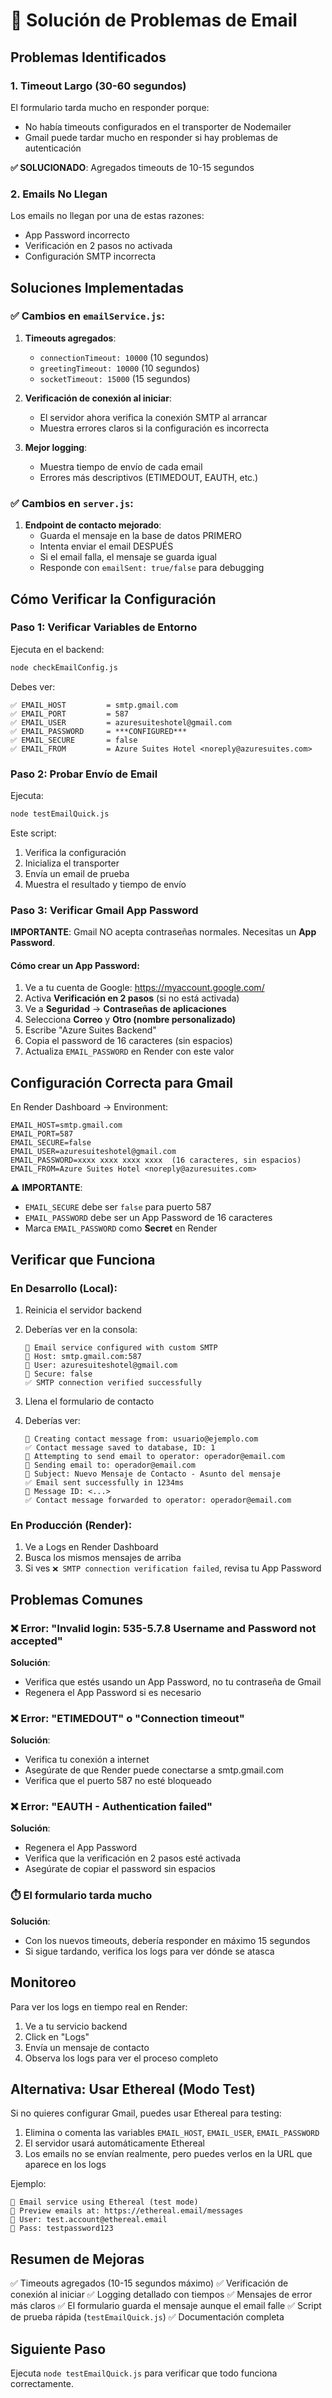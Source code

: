 # 🔧 Solución de Problemas de Email

## Problemas Identificados

### 1. **Timeout Largo (30-60 segundos)**
El formulario tarda mucho en responder porque:
- No había timeouts configurados en el transporter de Nodemailer
- Gmail puede tardar mucho en responder si hay problemas de autenticación

**✅ SOLUCIONADO**: Agregados timeouts de 10-15 segundos

### 2. **Emails No Llegan**
Los emails no llegan por una de estas razones:
- App Password incorrecto
- Verificación en 2 pasos no activada
- Configuración SMTP incorrecta

## Soluciones Implementadas

### ✅ Cambios en `emailService.js`:
1. **Timeouts agregados**:
   - `connectionTimeout: 10000` (10 segundos)
   - `greetingTimeout: 10000` (10 segundos)
   - `socketTimeout: 15000` (15 segundos)

2. **Verificación de conexión al iniciar**:
   - El servidor ahora verifica la conexión SMTP al arrancar
   - Muestra errores claros si la configuración es incorrecta

3. **Mejor logging**:
   - Muestra tiempo de envío de cada email
   - Errores más descriptivos (ETIMEDOUT, EAUTH, etc.)

### ✅ Cambios en `server.js`:
1. **Endpoint de contacto mejorado**:
   - Guarda el mensaje en la base de datos PRIMERO
   - Intenta enviar el email DESPUÉS
   - Si el email falla, el mensaje se guarda igual
   - Responde con `emailSent: true/false` para debugging

## Cómo Verificar la Configuración

### Paso 1: Verificar Variables de Entorno

Ejecuta en el backend:
```bash
node checkEmailConfig.js
```

Debes ver:
```
✅ EMAIL_HOST         = smtp.gmail.com
✅ EMAIL_PORT         = 587
✅ EMAIL_USER         = azuresuiteshotel@gmail.com
✅ EMAIL_PASSWORD     = ***CONFIGURED***
✅ EMAIL_SECURE       = false
✅ EMAIL_FROM         = Azure Suites Hotel <noreply@azuresuites.com>
```

### Paso 2: Probar Envío de Email

Ejecuta:
```bash
node testEmailQuick.js
```

Este script:
1. Verifica la configuración
2. Inicializa el transporter
3. Envía un email de prueba
4. Muestra el resultado y tiempo de envío

### Paso 3: Verificar Gmail App Password

**IMPORTANTE**: Gmail NO acepta contraseñas normales. Necesitas un **App Password**.

#### Cómo crear un App Password:

1. Ve a tu cuenta de Google: https://myaccount.google.com/
2. Activa **Verificación en 2 pasos** (si no está activada)
3. Ve a **Seguridad** → **Contraseñas de aplicaciones**
4. Selecciona **Correo** y **Otro (nombre personalizado)**
5. Escribe "Azure Suites Backend"
6. Copia el password de 16 caracteres (sin espacios)
7. Actualiza `EMAIL_PASSWORD` en Render con este valor

## Configuración Correcta para Gmail

En Render Dashboard → Environment:

```
EMAIL_HOST=smtp.gmail.com
EMAIL_PORT=587
EMAIL_SECURE=false
EMAIL_USER=azuresuiteshotel@gmail.com
EMAIL_PASSWORD=xxxx xxxx xxxx xxxx  (16 caracteres, sin espacios)
EMAIL_FROM=Azure Suites Hotel <noreply@azuresuites.com>
```

⚠️ **IMPORTANTE**: 
- `EMAIL_SECURE` debe ser `false` para puerto 587
- `EMAIL_PASSWORD` debe ser un App Password de 16 caracteres
- Marca `EMAIL_PASSWORD` como **Secret** en Render

## Verificar que Funciona

### En Desarrollo (Local):

1. Reinicia el servidor backend
2. Deberías ver en la consola:
   ```
   📧 Email service configured with custom SMTP
   📧 Host: smtp.gmail.com:587
   📧 User: azuresuiteshotel@gmail.com
   📧 Secure: false
   ✅ SMTP connection verified successfully
   ```

3. Llena el formulario de contacto
4. Deberías ver:
   ```
   📝 Creating contact message from: usuario@ejemplo.com
   ✅ Contact message saved to database, ID: 1
   📧 Attempting to send email to operator: operador@email.com
   📧 Sending email to: operador@email.com
   📧 Subject: Nuevo Mensaje de Contacto - Asunto del mensaje
   ✅ Email sent successfully in 1234ms
   📧 Message ID: <...>
   ✅ Contact message forwarded to operator: operador@email.com
   ```

### En Producción (Render):

1. Ve a Logs en Render Dashboard
2. Busca los mismos mensajes de arriba
3. Si ves `❌ SMTP connection verification failed`, revisa tu App Password

## Problemas Comunes

### ❌ Error: "Invalid login: 535-5.7.8 Username and Password not accepted"
**Solución**: 
- Verifica que estés usando un App Password, no tu contraseña de Gmail
- Regenera el App Password si es necesario

### ❌ Error: "ETIMEDOUT" o "Connection timeout"
**Solución**:
- Verifica tu conexión a internet
- Asegúrate de que Render puede conectarse a smtp.gmail.com
- Verifica que el puerto 587 no esté bloqueado

### ❌ Error: "EAUTH - Authentication failed"
**Solución**:
- Regenera el App Password
- Verifica que la verificación en 2 pasos esté activada
- Asegúrate de copiar el password sin espacios

### ⏱️ El formulario tarda mucho
**Solución**:
- Con los nuevos timeouts, debería responder en máximo 15 segundos
- Si sigue tardando, verifica los logs para ver dónde se atasca

## Monitoreo

Para ver los logs en tiempo real en Render:
1. Ve a tu servicio backend
2. Click en "Logs"
3. Envía un mensaje de contacto
4. Observa los logs para ver el proceso completo

## Alternativa: Usar Ethereal (Modo Test)

Si no quieres configurar Gmail, puedes usar Ethereal para testing:

1. Elimina o comenta las variables `EMAIL_HOST`, `EMAIL_USER`, `EMAIL_PASSWORD`
2. El servidor usará automáticamente Ethereal
3. Los emails no se envían realmente, pero puedes verlos en la URL que aparece en los logs

Ejemplo:
```
📧 Email service using Ethereal (test mode)
📧 Preview emails at: https://ethereal.email/messages
📧 User: test.account@ethereal.email
📧 Pass: testpassword123
```

## Resumen de Mejoras

✅ Timeouts agregados (10-15 segundos máximo)
✅ Verificación de conexión al iniciar
✅ Logging detallado con tiempos
✅ Mensajes de error más claros
✅ El formulario guarda el mensaje aunque el email falle
✅ Script de prueba rápida (`testEmailQuick.js`)
✅ Documentación completa

## Siguiente Paso

Ejecuta `node testEmailQuick.js` para verificar que todo funciona correctamente.
